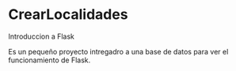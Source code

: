 # CrearLocalidades
Introduccion a Flask

Es un pequeño proyecto intregadro a una base de datos para ver el funcionamiento de Flask. 

